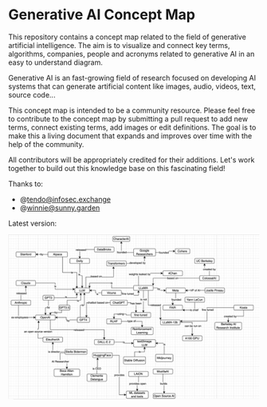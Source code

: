 # Generative AI Concept Map

This repository contains a concept map related to the field of generative artificial intelligence. The aim is to visualize and connect key terms, algorithms, companies, people and acronyms related to generative AI in an easy to understand diagram.

Generative AI is an fast-growing field of research focused on developing AI systems that can generate artificial content like images, audio, videos, text, source code... 

This concept map is intended to be a community resource. Please feel free to contribute to the concept map by submitting a pull request to add new terms, connect existing terms, add images or edit definitions. The goal is to make this a living document that expands and improves over time with the help of the community.

All contributors will be appropriately credited for their additions. Let's work together to build out this knowledge base on this fascinating field!


Thanks to:
- @tendo@infosec.exchange
- @winnie@sunny.garden

Latest version:

[<img src="https://github.com/juananpe/generativeAI/blob/main/generativeAI_v0_1.png">]([http://google.com.au/](https://github.com/juananpe/generativeAI/blob/main/generativeAI_v0_1.png))
